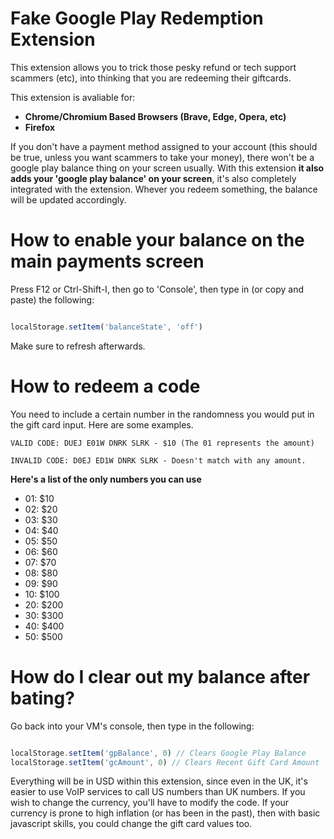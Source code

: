 # Fake Google Play Redemption Extension

This extension allows you to trick those pesky refund or tech support scammers (etc), into thinking that you are redeeming their giftcards.

This extension is avaliable for:
- **Chrome/Chromium Based Browsers (Brave, Edge, Opera, etc)**
- **Firefox**

If you don't have a payment method assigned to your account (this should be true, unless you want scammers to take your money), there won't be a google play balance thing on your screen usually. With this extension **it also adds your 'google play balance' on your screen**, it's also completely integrated with the extension. Whever you redeem something, the balance will be updated accordingly.

# How to enable your balance on the main payments screen
Press F12 or Ctrl-Shift-I, then go to 'Console', then type in (or copy and paste) the following:

```javascript

localStorage.setItem('balanceState', 'off')

```
Make sure to refresh afterwards.

# How to redeem a code
You need to include a certain number in the randomness you would put in the gift card input.
Here are some examples.

```
VALID CODE: DUEJ E01W DNRK SLRK - $10 (The 01 represents the amount)
```

```
INVALID CODE: D0EJ ED1W DNRK SLRK - Doesn't match with any amount.
```

**Here's a list of the only numbers you can use**
- 01: $10
- 02: $20
- 03: $30
- 04: $40
- 05: $50
- 06: $60
- 07: $70
- 08: $80
- 09: $90
- 10: $100
- 20: $200
- 30: $300
- 40: $400
- 50: $500

# How do I clear out my balance after bating?
Go back into your VM's console, then type in the following:
```javascript

localStorage.setItem('gpBalance', 0) // Clears Google Play Balance
localStorage.setItem('gcAmount', 0) // Clears Recent Gift Card Amount

```

Everything will be in USD within this extension, since even in the UK, it's easier to use VoIP services to call US numbers than UK numbers. If you wish to change the currency, you'll have to modify the code. If your currency is prone to high inflation (or has been in the past), then with basic javascript skills, you could change the gift card values too.
